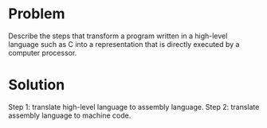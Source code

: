 # Problem 
Describe the steps that transform a program written in a high-level language such as C into a representation that is directly executed by a computer processor.

# Solution
Step 1: translate high-level language to assembly language.
Step 2: translate assembly language to machine code.